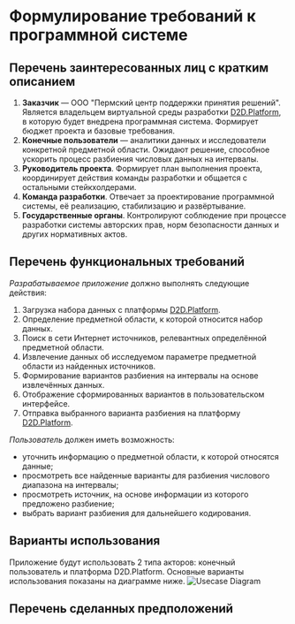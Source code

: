 # Формулирование требований к программной системе
## Перечень заинтересованных лиц с кратким описанием
1. **Заказчик** — ООО "Пермский центр поддержки принятия решений". Является владельцем виртуальной среды разработки [D2D.Platform](https://d2d-platform.tech), в которую будет внедрена программная система. Формирует бюджет проекта и базовые требования.
2. **Конечные пользователи** — аналитики данных и исследователи конкретной предметной области. Ожидают решение, способное ускорить процесс разбиения числовых данных на интервалы.
3. **Руководитель проекта**. Формирует план выполнения проекта, координирует действия команды разработки и общается с остальными стейкхолдерами.
4. **Команда разработки**. Отвечает за проектирование программной системы, её реализацию, стабилизацию и развёртывание.
5. **Государственные органы**. Контролируют соблюдение при процессе разработки системы авторских прав, норм безопасности данных и других нормативных актов.
## Перечень функциональных требований
*Разрабатываемое приложение* должно выполнять следующие действия:
1. Загрузка набора данных с платформы [D2D.Platform](https://d2d-platform.tech).
2. Определение предметной области, к которой относится набор данных.
3. Поиск в сети Интернет источников, релевантных определённой предметной области.
4. Извлечение данных об исследуемом параметре предметной области из найденных источников.
5. Формирование вариантов разбиения на интервалы на основе извлечённых данных.
6. Отображение сформированных вариантов в пользовательском интерфейсе.
7. Отправка выбранного варианта разбиения на платформу [D2D.Platform](https://d2d-platform.tech).

*Пользователь* должен иметь возможность:
  * уточнить информацию о предметной области, к которой относятся данные;
  * просмотреть все найденные варианты для разбиения числового диапазона на интервалы;
  * просмотреть источник, на основе информации из которого предложено разбиение;
  * выбрать вариант разбиения для дальнейшего кодирования.

## Варианты использования
Приложение будут использовать 2 типа акторов: конечный пользователь и платформа D2D.Platform. Основные варианты использования показаны на диаграмме ниже.
![Usecase Diagram](https://yuml.me/hseperm/ica-usecase.svg)
## Перечень сделанных предположений

